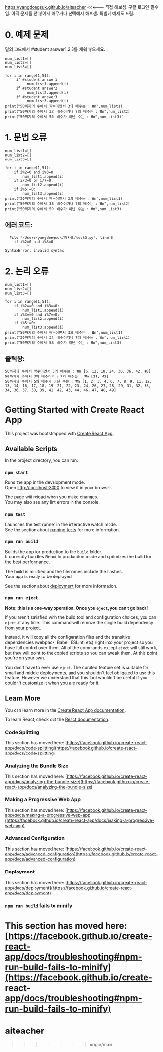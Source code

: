 
https://yangdongsuk.github.io/aiteacher
<<<--- 직접 해보셈. 구글 로그인 필수임. 아직 문제들 안 넣어서 아무거나 선택해서 해보셈. 
특별히 예제도 드림.
# 0. 예제 문제
  밑의 코드에서 #student answer1,2,3를 채워 넣으세요.
    
    num_list1=[]
    num_list2=[]
    num_list3=[]
    
    for i in range(1,51):
         if #student answer1
              num_list1.append(i)
         if #student answer2
              num_list2.append(i)
         if #student answer3
              num_list3.append(i) 
    print("50까지의 수에서 짝수이면서 3의 배수는 : ₩n",num_list1)
    print("50까지의 수에서 3의 배수이거나 7의 배수는 : ₩n",num_list2)
    print("50까지의 수에서 5의 배수가 아닌 수는 : ₩n",num_list3)`
# 1. 문법 오류 



    num_list1=[]
    num_list2=[]
    num_list3=[]

    for i in range(1,51):
        if i%2=0 and i%3=0:
            num_list1.append(i)
        if i/3=0 or i/7=0:
            num_list2.append(i)
        if i%5!=0:
            num_list3.append(i) 
    print("50까지의 수에서 짝수이면서 3의 배수는 : ₩n",num_list1)
    print("50까지의 수에서 3의 배수이거나 7의 배수는 : ₩n",num_list2)
    print("50까지의 수에서 5의 배수가 아닌 수는 : ₩n",num_list3)
## 에러 코드:
      File "/Users/yangdongsuk/컴사코/test3.py", line 6
        if i%2=0 and i%3=0:
              ^
    SyntaxError: invalid syntax

# 2. 논리 오류
    num_list1=[]
    num_list2=[]
    num_list3=[]

    for i in range(1,51):
        if i%2==0 and i%3==0:
            num_list1.append(i)
        if i%3==0 and i%7==0:
            num_list2.append(i)
        if i%5!=0:
            num_list3.append(i) 
    print("50까지의 수에서 짝수이면서 3의 배수는 : ₩n",num_list1)
    print("50까지의 수에서 3의 배수이거나 7의 배수는 : ₩n",num_list2)
    print("50까지의 수에서 5의 배수가 아닌 수는 : ₩n",num_list3)


## 출력창:
    50까지의 수에서 짝수이면서 3의 배수는 : ₩n [6, 12, 18, 24, 30, 36, 42, 48]
    50까지의 수에서 3의 배수이거나 7의 배수는 : ₩n [21, 42]
    50까지의 수에서 5의 배수가 아닌 수는 : ₩n [1, 2, 3, 4, 6, 7, 8, 9, 11, 12, 13, 14, 16, 17, 18, 19, 21, 22, 23, 24, 26, 27, 28, 29, 31, 32, 33, 34, 36, 37, 38, 39, 41, 42, 43, 44, 46, 47, 48, 49]


# Getting Started with Create React App

This project was bootstrapped with [Create React App](https://github.com/facebook/create-react-app).

## Available Scripts

In the project directory, you can run:

### `npm start`

Runs the app in the development mode.\
Open [http://localhost:3000](http://localhost:3000) to view it in your browser.

The page will reload when you make changes.\
You may also see any lint errors in the console.

### `npm test`

Launches the test runner in the interactive watch mode.\
See the section about [running tests](https://facebook.github.io/create-react-app/docs/running-tests) for more information.

### `npm run build`

Builds the app for production to the `build` folder.\
It correctly bundles React in production mode and optimizes the build for the best performance.

The build is minified and the filenames include the hashes.\
Your app is ready to be deployed!

See the section about [deployment](https://facebook.github.io/create-react-app/docs/deployment) for more information.

### `npm run eject`

**Note: this is a one-way operation. Once you `eject`, you can't go back!**

If you aren't satisfied with the build tool and configuration choices, you can `eject` at any time. This command will remove the single build dependency from your project.

Instead, it will copy all the configuration files and the transitive dependencies (webpack, Babel, ESLint, etc) right into your project so you have full control over them. All of the commands except `eject` will still work, but they will point to the copied scripts so you can tweak them. At this point you're on your own.

You don't have to ever use `eject`. The curated feature set is suitable for small and middle deployments, and you shouldn't feel obligated to use this feature. However we understand that this tool wouldn't be useful if you couldn't customize it when you are ready for it.

## Learn More

You can learn more in the [Create React App documentation](https://facebook.github.io/create-react-app/docs/getting-started).

To learn React, check out the [React documentation](https://reactjs.org/).

### Code Splitting

This section has moved here: [https://facebook.github.io/create-react-app/docs/code-splitting](https://facebook.github.io/create-react-app/docs/code-splitting)

### Analyzing the Bundle Size

This section has moved here: [https://facebook.github.io/create-react-app/docs/analyzing-the-bundle-size](https://facebook.github.io/create-react-app/docs/analyzing-the-bundle-size)

### Making a Progressive Web App

This section has moved here: [https://facebook.github.io/create-react-app/docs/making-a-progressive-web-app](https://facebook.github.io/create-react-app/docs/making-a-progressive-web-app)

### Advanced Configuration

This section has moved here: [https://facebook.github.io/create-react-app/docs/advanced-configuration](https://facebook.github.io/create-react-app/docs/advanced-configuration)

### Deployment

This section has moved here: [https://facebook.github.io/create-react-app/docs/deployment](https://facebook.github.io/create-react-app/docs/deployment)

### `npm run build` fails to minify

# This section has moved here: [https://facebook.github.io/create-react-app/docs/troubleshooting#npm-run-build-fails-to-minify](https://facebook.github.io/create-react-app/docs/troubleshooting#npm-run-build-fails-to-minify)

# aiteacher

> > > > > > > origin/main
